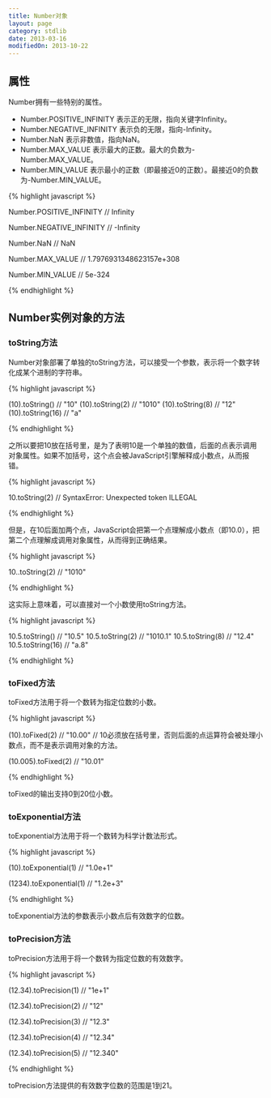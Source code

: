 ```yaml
---
title: Number对象
layout: page
category: stdlib
date: 2013-03-16
modifiedOn: 2013-10-22
---
```


## 属性

Number拥有一些特别的属性。

- Number.POSITIVE_INFINITY 表示正的无限，指向关键字Infinity。
- Number.NEGATIVE_INFINITY 表示负的无限，指向-Infinity。
- Number.NaN 表示非数值，指向NaN。
- Number.MAX_VALUE 表示最大的正数。最大的负数为-Number.MAX_VALUE。
- Number.MIN_VALUE 表示最小的正数（即最接近0的正数）。最接近0的负数为-Number.MIN_VALUE。

{% highlight javascript %}

Number.POSITIVE_INFINITY
// Infinity

Number.NEGATIVE_INFINITY
// -Infinity

Number.NaN
// NaN

Number.MAX_VALUE
// 1.7976931348623157e+308

Number.MIN_VALUE
// 5e-324

{% endhighlight %}

## Number实例对象的方法

### toString方法

Number对象部署了单独的toString方法，可以接受一个参数，表示将一个数字转化成某个进制的字符串。

{% highlight javascript %}

(10).toString() // "10"
(10).toString(2) // "1010"
(10).toString(8) // "12"
(10).toString(16) // "a"

{% endhighlight %}

之所以要把10放在括号里，是为了表明10是一个单独的数值，后面的点表示调用对象属性。如果不加括号，这个点会被JavaScript引擎解释成小数点，从而报错。

{% highlight javascript %}

10.toString(2) 
// SyntaxError: Unexpected token ILLEGAL

{% endhighlight %}

但是，在10后面加两个点，JavaScript会把第一个点理解成小数点（即10.0），把第二个点理解成调用对象属性，从而得到正确结果。

{% highlight javascript %}

10..toString(2) 
// "1010"

{% endhighlight %}

这实际上意味着，可以直接对一个小数使用toString方法。

{% highlight javascript %}

10.5.toString() // "10.5"
10.5.toString(2) // "1010.1"
10.5.toString(8) // "12.4"
10.5.toString(16) // "a.8"

{% endhighlight %}

### toFixed方法

toFixed方法用于将一个数转为指定位数的小数。

{% highlight javascript %}

(10).toFixed(2)
// "10.00"
// 10必须放在括号里，否则后面的点运算符会被处理小数点，而不是表示调用对象的方法。

(10.005).toFixed(2)
// "10.01" 

{% endhighlight %}

toFixed的输出支持0到20位小数。

### toExponential方法

toExponential方法用于将一个数转为科学计数法形式。

{% highlight javascript %}

(10).toExponential(1)
// "1.0e+1"

(1234).toExponential(1)
// "1.2e+3"

{% endhighlight %}

toExponential方法的参数表示小数点后有效数字的位数。

### toPrecision方法

toPrecision方法用于将一个数转为指定位数的有效数字。

{% highlight javascript %}

(12.34).toPrecision(1)
// "1e+1"

(12.34).toPrecision(2)
// "12"

(12.34).toPrecision(3)
// "12.3"

(12.34).toPrecision(4)
// "12.34"

(12.34).toPrecision(5)
// "12.340"

{% endhighlight %}

toPrecision方法提供的有效数字位数的范围是1到21。
